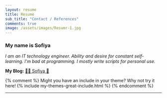 ```yaml
---
layout: resume
title: Resume
sub_title: "Contact / References"
comments: true
image: /assets/images/Resumr-1.jpg
---
```


### My name is Sofiya

_I am an IT technology engineer. Ability and desire for constant self-learning. I'm bad at programming. I mostly write scripts for personal use._

**My Blog:** [🌸🐳 Sofiya 👋](https://sofi2025-cpu.github.io/)

{% comment %}
Might you have an include in your theme? Why not try it here!
{% include my-themes-great-include.html %}
{% endcomment %}

<!--
**Email:**
[contact me](mailto:
[sofija.p2018@gmail.com]
)
-->
<hr>

<!--
<a id="footer"></a>  
<img src="/assets/images/footer.svg" width="auto" />
-->
